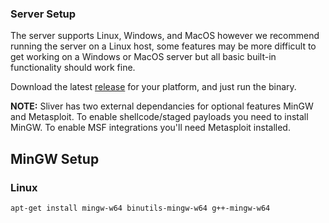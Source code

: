 ### Server Setup

The server supports Linux, Windows, and MacOS however we recommend running the server on a Linux host, some features may be more difficult to get working on a Windows or MacOS server but all basic built-in functionality should work fine.

Download the latest [release](https://github.com/BishopFox/sliver/releases) for your platform, and just run the binary.

__NOTE:__ Sliver has two external dependancies for optional features MinGW and Metasploit. To enable shellcode/staged payloads you need to install MinGW. To enable MSF integrations you'll need Metasploit installed.


## MinGW Setup

### Linux

```
apt-get install mingw-w64 binutils-mingw-w64 g++-mingw-w64
```



